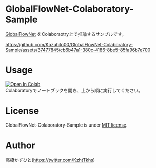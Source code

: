 # GlobalFlowNet-Colaboratory-Sample
[GlobalFlowNet](https://github.com/GlobalFlowNet/GlobalFlowNet) をColaboraotry上で推論するサンプルです。

https://github.com/Kazuhito00/GlobalFlowNet-Colaboratory-Sample/assets/37477845/cb6b47a1-380c-4186-8be5-85fa96b7e700

# Usage
[![Open In Colab](https://colab.research.google.com/assets/colab-badge.svg)](https://colab.research.google.com/github/Kazuhito00/GlobalFlowNet-Colaboratory-Sample/blob/main/GlobalFlowNet-Colaboratory-Sample.ipynb)<br>
Colaboratoryでノートブックを開き、上から順に実行してください。<br>

# License 
GlobalFlowNet-Colaboratory-Sample is under [MIT license](LICENSE).

# Author
高橋かずひと(https://twitter.com/KzhtTkhs)
